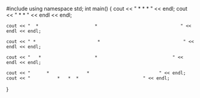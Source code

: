 #include<iostream>
using namespace std;
int main()
{
	cout << "         *   *  *                   " << endl;
	cout << "     *               *                           " << endl << endl;

	cout << "  *                     *                               " << endl << endl;

	cout << " *                       *                               " << endl << endl;

	cout << "   *                    *                            " << endl << endl;

	cout << "      *              *                          " << endl;
	cout << "          *   *  *                        " << endl;
}
